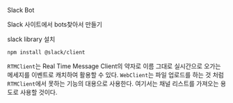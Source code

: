 Slack Bot



Slack 사이트에서 bots찾아서 만들기

slack library 설치

```
npm install @slack/client
```



`RTMClient`는 Real Time Message Client의 약자로 이름 그대로 실시간으로 오가는 메세지를 이벤트로 캐치하여 활용할 수 있다. `WebClient`는 파일 업로드를 하는 것 처럼 `RTMClient`에서 못하는 기능의 대용으로 사용한다. 여기서는 채널 리스트를 가져오는 용도로 사용할 것이다.